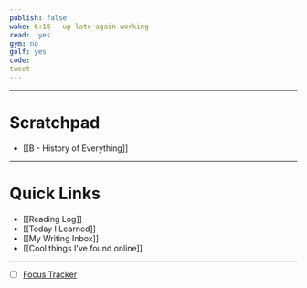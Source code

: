 ```yaml
---
publish: false
wake: 6:18 - up late again working
read:  yes
gym: no
golf: yes
code:
tweet
---
```

***
# Scratchpad
- [[B - History of Everything]]



---
# Quick Links
- [[Reading Log]]
- [[Today I Learned]]
- [[My Writing Inbox]]
- [[Cool things I've found online]]

***
- [ ] [Focus Tracker](https://docs.google.com/spreadsheets/d/18ZL9CSRxE2z7pTKcaPGe3749GMO9Ov2UjVsRMQqShBk/edit#gid=696776801)